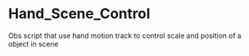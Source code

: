 # Hand_Scene_Control
 Obs script that use hand motion track to control scale and position of a object in scene 
